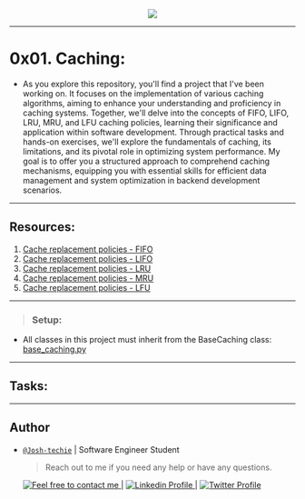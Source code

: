 <p align="center">
<img src ="https://th.bing.com/th/id/OIP.Pfw9pQXHRj0wZx-NsvKvcQAAAA?rs=1&pid=ImgDetMain">
</p>

---

# 0x01. Caching:

- As you explore this repository, you'll find a project that I've been working on. It focuses on the implementation of various caching algorithms, aiming to enhance your understanding and proficiency in caching systems. Together, we'll delve into the concepts of FIFO, LIFO, LRU, MRU, and LFU caching policies, learning their significance and application within software development. Through practical tasks and hands-on exercises, we'll explore the fundamentals of caching, its limitations, and its pivotal role in optimizing system performance. My goal is to offer you a structured approach to comprehend caching mechanisms, equipping you with essential skills for efficient data management and system optimization in backend development scenarios.

---

## Resources:

1. [Cache replacement policies - FIFO](link_to_resource)
2. [Cache replacement policies - LIFO](link_to_resource)
3. [Cache replacement policies - LRU](link_to_resource)
4. [Cache replacement policies - MRU](link_to_resource)
5. [Cache replacement policies - LFU](link_to_resource)

---

> ### Setup:

- All classes in this project must inherit from the BaseCaching class: [base_caching.py](./base_caching.py)

---

## Tasks:

---

## Author

- [`@Josh-techie`]() | Software Engineer Student

  > Reach out to me if you need any help or have any questions.

  <a href="mailto:youssef.abouyahia@e-polytechnique.ma">
  	<img alt="Feel free to contact me" src="https://img.shields.io/badge/-Ask_me_anything-blue?style=flat&logo=Gmail&logoColor=white&link=mailto:youssef.abouyahia@e-polytechnique.ma&color=3d85c6" />
  </a>
  <span> | </span>
    <a href="https://www.linkedin.com/in/youssef-abouyahia/">
        <img alt="Linkedin Profile" src="https://img.shields.io/badge/-Linkedin-0072b1?style=flat&logo=Linkedin&logoColor=white&link=https://www.linkedin.com/in/youssef-abouyahia/" />
    </a>
    <span> | </span>
    <a href="https://twitter.com/JoesephAb">
        <img alt="Twitter Profile" src="https://img.shields.io/badge/-Twitter-0072b1?style=flat&logo=Twitter&logoColor=white&link=https://twitter.com/JoesephAb&color=1DA1F2" />
    </a>
